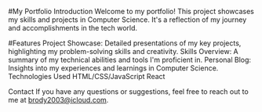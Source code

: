 #My Portfolio
Introduction
Welcome to my portfolio! This project showcases my skills and projects in Computer Science. It's a reflection of my journey and accomplishments in the tech world.

#Features
Project Showcase: Detailed presentations of my key projects, highlighting my problem-solving skills and creativity.
Skills Overview: A summary of my technical abilities and tools I'm proficient in.
Personal Blog: Insights into my experiences and learnings in Computer Science.
Technologies Used
HTML/CSS/JavaScript
React

Contact
If you have any questions or suggestions, feel free to reach out to me at brody2003@icloud.com.
